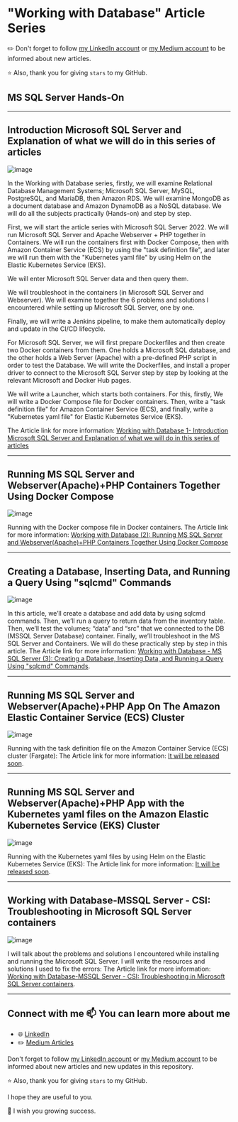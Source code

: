 # "Working with Database" Article Series

✏️ Don't forget to follow [my LinkedIn account](https://www.linkedin.com/in/cumhurakkaya/) or [my Medium account](https://cmakkaya.medium.com/) to be informed about new articles.

⭐ Also, thank you for giving `stars` to my GitHub.


## MS SQL Server Hands-On

----------------------------------------------------------------------------------------------------------------------------
## Introduction Microsoft SQL Server and Explanation of what we will do in this series of articles

![image](https://github.com/cmakkaya/mssql-server-handson/assets/110052470/6108280e-f26c-4835-b235-aae80065f7e8)

In the Working with Database series, firstly, we will examine Relational Database Management Systems; Microsoft SQL Server, MySQL, PostgreSQL, and MariaDB, then Amazon RDS. We will examine MongoDB as a document database and Amazon DynamoDB as a NoSQL database. We will do all the subjects practically (Hands-on) and step by step.

First, we will start the article series with Microsoft SQL Server 2022. We will run Microsoft SQL Server and Apache Webserver + PHP together in Containers. We will run the containers first with Docker Compose, then with Amazon Container Service (ECS) by using the "task definition file", and later we will run them with the "Kubernetes yaml file" by using Helm on the Elastic Kubernetes Service (EKS).

We will enter Microsoft SQL Server data and then query them.

We will troubleshoot in the containers (in Microsoft SQL Server and Webserver). We will examine together the 6 problems and solutions I encountered while setting up Microsoft SQL Server, one by one.

Finally, we will write a Jenkins pipeline, to make them automatically deploy and update in the CI/CD lifecycle.

For Microsoft SQL Server, we will first prepare Dockerfiles and then create two Docker containers from them. One holds a Microsoft SQL database, and the other holds a Web Server (Apache) with a pre-defined PHP script in order to test the Database. We will write the Dockerfiles, and install a proper driver to connect to the Microsoft SQL Server step by step by looking at the relevant Microsoft and Docker Hub pages.

We will write a Launcher, which starts both containers. For this, firstly, We will write a Docker Compose file for Docker containers. Then, write a "task definition file" for Amazon Container Service (ECS), and finally, write a "Kubernetes yaml file" for Elastic Kubernetes Service (EKS).

The Article link for more information: [Working with Database 1- Introduction Microsoft SQL Server and Explanation of what we will do in this series of articles](https://cmakkaya.medium.com/working-database-1-introduction-microsoft-sql-server-and-explanation-of-what-we-will-do-in-this-105bebf66a55) 

----------------------------------------------------------------------------------------------------------------------------
## Running MS SQL Server and Webserver(Apache)+PHP Containers Together Using Docker Compose

![image](https://github.com/cmakkaya/mssql-server-handson/assets/110052470/deeb21ab-8861-41d9-ba26-6f42b35b3ec8)

Running with the Docker compose file in Docker containers.
The Article link for more information: [Working with Database (2): Running MS SQL Server and Webserver(Apache)+PHP Containers Together Using Docker Compose](https://cmakkaya.medium.com/working-with-database-2-running-ms-sql-server-and-webserver-apache-php-containers-together-3dea9a263105) 


-----------------------------------------------------------------------------------------------------------------------------
## Creating a Database, Inserting Data, and Running a Query Using "sqlcmd" Commands

![image](https://github.com/user-attachments/assets/e8c859b2-4070-4554-b04a-afb1e12fc5e2)

In this article, we’ll create a database and add data by using sqlcmd commands. Then, we’ll run a query to return data from the inventory table. Then, we’ll test the volumes; “data” and “src” that we connected to the DB (MSSQL Server Database) container. Finally, we’ll troubleshoot in the MS SQL Server and Containers.
We will do these practically step by step in this article.
The Article link for more information: [Working with Database - MS SQL Server (3): Creating a Database, Inserting Data, and Running a Query Using "sqlcmd" Commands](https://cmakkaya.medium.com/working-with-database-ms-sql-server-3-creating-a-database-inserting-data-and-running-a-aa580206cdd6).


-----------------------------------------------------------------------------------------------------------------------------
## Running MS SQL Server and Webserver(Apache)+PHP App On The Amazon Elastic Container Service (ECS) Cluster

![image](https://github.com/cmakkaya/mssql-server-handson/assets/110052470/f4c39eec-2148-404d-aeca-1dd01cf175ac)

Running with the task definition file on the Amazon Container Service (ECS) cluster (Fargate):
The Article link for more information: [It will be released soon]().


-----------------------------------------------------------------------------------------------------------------------------
## Running MS SQL Server and Webserver(Apache)+PHP App with the Kubernetes yaml files on the Amazon Elastic Kubernetes Service (EKS) Cluster

![image](https://github.com/cmakkaya/mssql-server-handson/assets/110052470/eb1f2753-c204-43bb-87c0-29a310146202)

Running with the Kubernetes yaml files by using Helm on the Elastic Kubernetes Service (EKS):
The Article link for more information: [It will be released soon]().


-----------------------------------------------------------------------------------------------------------------------------
## Working with Database-MSSQL Server - CSI: Troubleshooting in Microsoft SQL Server containers

![image](https://github.com/user-attachments/assets/c417351a-8423-4331-a886-cd83de6fed72)

I will talk about the problems and solutions I encountered while installing and running the Microsoft SQL Server. I will write the resources and solutions I used to fix the errors:
The Article link for more information: [Working with Database-MSSQL Server - CSI: Troubleshooting in Microsoft SQL Server containers](https://cmakkaya.medium.com/step-5-csi-troubleshooting-in-microsoft-sql-server-containers-e5c5449443dd).

-----------------------------------------------------------------------------------------------------------------------------
## Connect with me 📫 You can learn more about me

- 🌐 [LinkedIn](https://www.linkedin.com/in/cumhurakkaya/)
- ✏️ [Medium Articles](https://cmakkaya.medium.com/)

Don't forget to follow [my LinkedIn account](https://www.linkedin.com/in/cumhurakkaya/) or [my Medium account](https://cmakkaya.medium.com/) to be informed about new articles and new updates in this repository.

⭐ Also, thank you for giving `stars` to my GitHub.

I hope they are useful to you.

🙏 I wish you growing success.
